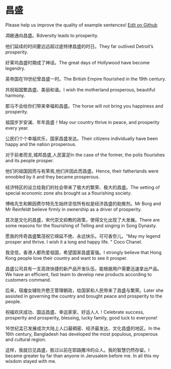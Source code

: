 # 昌盛

Please help us improve the quality of example sentences! [Edit on Github](https://github.com/jiyushe/jiyu-example-sentence-source/blob/main/chinese/changsheng.md)

<p><span class="chinese">凋敝通向昌盛。</span><span class="english">Bdversity leads to prosperity.</span></p>

<p><span class="chinese">他们延续的时间要远远超过底特律昌盛的时日。</span><span class="english">They far outlived Detroit’s prosperity.</span></p>

<p><span class="chinese">好莱坞昌盛时期成了神话。</span><span class="english">The great days of Hollywood have become legendry.</span></p>

<p><span class="chinese">英帝国在19世纪曾昌盛一时。</span><span class="english">The British Empire flourished in the 19th century.</span></p>

<p><span class="chinese">共祝祖国繁昌盛、美丽和谐。</span><span class="english">I wish the motherland prosperous, beautiful harmony.</span></p>

<p><span class="chinese">那马不会给你们带来幸福和昌盛。</span><span class="english">The horse will not bring you happiness and prosperity.</span></p>

<p><span class="chinese">祖国岁岁安澜、年年昌盛！</span><span class="english">May our country thrive in peace, and prosperity every year.</span></p>

<p><span class="chinese">公民们个个幸福欢乐，国家昌盛发达。</span><span class="english">Their citizens individually have been happy and the nation prosperous.</span></p>

<p><span class="chinese">对于前者而言,城邦昌盛,人民富足</span><span class="english">In the case of the former, the polis flourishes and its people prosper.</span></p>

<p><span class="chinese">他们的祖国因而与有荣焉,他们并因此而昌盛。</span><span class="english">Hence, their fatherlands were ennobled by it and they became prosperous.</span></p>

<p><span class="chinese">经济特区的设立给我们的社会带来了极大的繁荣、极大的昌盛。</span><span class="english">The setting of special economic zone ahs brought us a flourishing society.</span></p>

<p><span class="chinese">博格先生和赖因费尔特先生始终坚信所有权是经济昌盛的助推剂。</span><span class="english">Mr Borg and Mr Reinfeldt believe firmly in ownership as a driver of prosperity.</span></p>

<p><span class="chinese">其次是文化的昌盛，宋代崇文抑教的政策，使得文化出现了大发展。</span><span class="english">There are some reasons for the flourishing of Telling and singing in Song Dynasty.</span></p>

<p><span class="chinese">愿我的传奇昌盛繁茂祝它绵延不绝、永远快乐。可可香奈儿。</span><span class="english">"May my legend prosper and thrive. I wish it a long and happy life. " Coco Chanel.</span></p>

<p><span class="chinese">我坚信，香港人都热爱祖国，希望国家昌盛富强。</span><span class="english">I strongly believe that Hong Kong people love their country and want to see it prosper.</span></p>

<p><span class="chinese">昌盛公司具有一支高效快捷的新产品开发队伍，能根据用户需要迅速拿出产品。</span><span class="english">We have an efficient, fast team to develop new products according to customers command.</span></p>

<p><span class="chinese">后来，宿瘤女辅佐齐愍王管理朝政，给国家和人民带来了昌盛与繁荣。</span><span class="english">Later she assisted in governing the country and brought peace and prosperity to the people.</span></p>

<p><span class="chinese">祝福欢庆成功、国运昌盛、幸运家家、好运人人！</span><span class="english">Celebrate success, prosperity and prosperity, blessing, lucky family, good luck to everyone!</span></p>

<p><span class="chinese">16世纪孟已发展成次大陆上人口最稠密、经济最发达、文化昌盛的地区。</span><span class="english">In the 16th century, Bangladesh has developed the most populous, prosperous and cultural region.</span></p>

<p><span class="chinese">这样，我就日见昌盛，胜过以前在耶路撒冷的众人。我的智慧仍然存留。</span><span class="english">I became greater by far than anyone in Jerusalem before me. In all this my wisdom stayed with me.</span></p>

